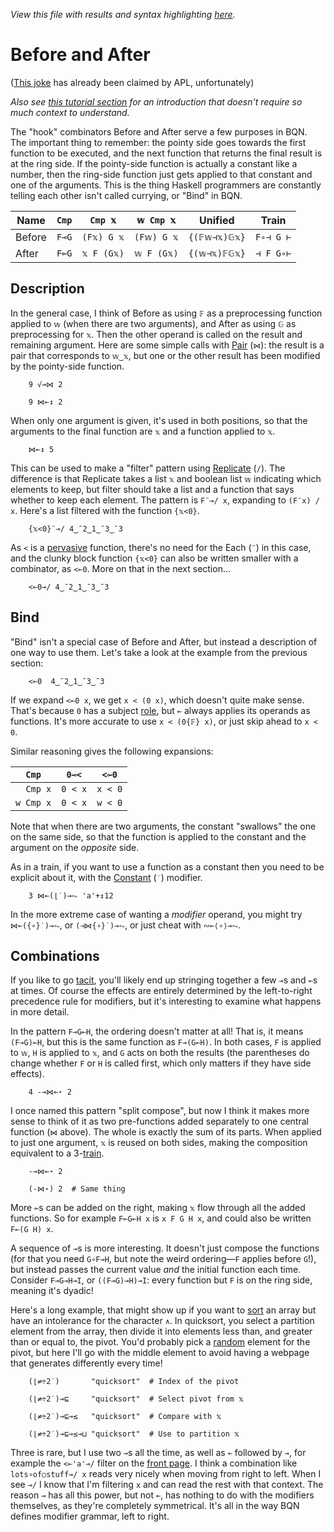 *View this file with results and syntax highlighting [here](https://mlochbaum.github.io/BQN/doc/hook.html).*

# Before and After

([This joke](https://aplwiki.com/wiki/File:Before_and_after.jpg) has already been claimed by APL, unfortunately)

*Also see [this tutorial section](../tutorial/combinator.md#before-and-after) for an introduction that doesn't require so much context to understand.*

<!--GEN combinator.bqn
DrawComp ≍"⊸⟜"
-->

The "hook" combinators Before and After serve a few purposes in BQN. The important thing to remember: the pointy side goes towards the first function to be executed, and the next function that returns the final result is at the ring side. If the pointy-side function is actually a constant like a number, then the ring-side function just gets applied to that constant and one of the arguments. This is the thing Haskell programmers are constantly telling each other isn't called currying, or "Bind" in BQN.

| Name   | `Cmp` | `Cmp 𝕩`    | `𝕨 Cmp 𝕩`  | Unified      | Train
|--------|-------|------------|------------|--------------|--------
| Before | `F⊸G` | `(F𝕩) G 𝕩` | `(F𝕨) G 𝕩` | `{(𝔽𝕨⊣𝕩)𝔾𝕩}` | `F∘⊣ G ⊢`
| After  | `F⟜G` | `𝕩 F (G𝕩)` | `𝕨 F (G𝕩)` | `{(𝕨⊣𝕩)𝔽𝔾𝕩}` | `⊣ F G∘⊢`

## Description

In the general case, I think of Before as using `𝔽` as a preprocessing function applied to `𝕨` (when there are two arguments), and After as using `𝔾` as preprocessing for `𝕩`. Then the other operand is called on the result and remaining argument. Here are some simple calls with [Pair](pair.md) (`⋈`): the result is a pair that corresponds to `𝕨‿𝕩`, but one or the other result has been modified by the pointy-side function.

        9 √⊸⋈ 2

        9 ⋈⟜↕ 2

When only one argument is given, it's used in both positions, so that the arguments to the final function are `𝕩` and a function applied to `𝕩`.

        ⋈⟜↕ 5

This can be used to make a "filter" pattern using [Replicate](replicate.md) (`/`). The difference is that Replicate takes a list `𝕩` and boolean list `𝕨` indicating which elements to keep, but filter should take a list and a function that says whether to keep each element. The pattern is `F¨⊸/ x`, expanding to `(F¨x) / x`. Here's a list filtered with the function `{𝕩<0}`.

        {𝕩<0}¨⊸/ 4‿¯2‿1‿¯3‿¯3

As `<` is a [pervasive](arithmetic.md#pervasion) function, there's no need for the Each (`¨`) in this case, and the clunky block function `{𝕩<0}` can also be written smaller with a combinator, as `<⟜0`. More on that in the next section…

        <⟜0⊸/ 4‿¯2‿1‿¯3‿¯3

## Bind

"Bind" isn't a special case of Before and After, but instead a description of one way to use them. Let's take a look at the example from the previous section:

        <⟜0  4‿¯2‿1‿¯3‿¯3

If we expand `<⟜0 x`, we get `x < (0 x)`, which doesn't quite make sense. That's because `0` has a subject [role](expression.md#syntactic-role), but `⟜` always applies its operands as functions. It's more accurate to use `x < (0{𝔽} x)`, or just skip ahead to `x < 0`.

Similar reasoning gives the following expansions:

|   `Cmp`   | `0⊸<`   | `<⟜0`
|-----------|---------|---------
| `  Cmp x` | `0 < x` | `x < 0`
| `w Cmp x` | `0 < x` | `w < 0`

Note that when there are two arguments, the constant "swallows" the one on the same side, so that the function is applied to the constant and the argument on the *opposite* side.

As in a train, if you want to use a function as a constant then you need to be explicit about it, with the [Constant](constant.md) (`˙`) modifier.

        3 ⋈⟜(⌊˙)⊸⥊ 'a'+↕12

In the more extreme case of wanting a *modifier* operand, you might try `⋈⟜({∘}˙)⊸⥊`, or `(⊣⋈{∘}˙)⊸⥊`, or just cheat with `∾⟜⟨∘⟩⊸⥊`.

## Combinations

If you like to go [tacit](tacit.md), you'll likely end up stringing together a few `⊸`s and `⟜`s at times. Of course the effects are entirely determined by the left-to-right precedence rule for modifiers, but it's interesting to examine what happens in more detail.

In the pattern `F⊸G⟜H`, the ordering doesn't matter at all! That is, it means `(F⊸G)⟜H`, but this is the same function as `F⊸(G⟜H)`. In both cases, `F` is applied to `𝕨`, `H` is applied to `𝕩`, and `G` acts on both the results (the parentheses do change whether `F` or `H` is called first, which only matters if they have side effects).

        4 -⊸⋈⟜⋆ 2

I once named this pattern "split compose", but now I think it makes more sense to think of it as two pre-functions added separately to one central function (`⋈` above). The whole is exactly the sum of its parts. When applied to just one argument, `𝕩` is reused on both sides, making the composition equivalent to a 3-[train](train.md).

        -⊸⋈⟜⋆ 2

        (-⋈⋆) 2  # Same thing

More `⟜`s can be added on the right, making `𝕩` flow through all the added functions. So for example `F⟜G⟜H x` is `x F G H x`, and could also be written `F⟜(G H) x`.

A sequence of `⊸`s is more interesting. It doesn't just compose the functions (for that you need `G∘F⊸H`, but note the weird ordering—`F` applies before `G`!), but instead passes the current value *and* the initial function each time. Consider `F⊸G⊸H⊸I`, or `((F⊸G)⊸H)⊸I`: every function but `F` is on the ring side, meaning it's dyadic!

Here's a long example, that might show up if you want to [sort](order.md#sort) an array but have an intolerance for the character `∧`. In quicksort, you select a partition element from the array, then divide it into elements less than, and greater than or equal to, the pivot. You'd probably pick a [random](../spec/system.md#random-generation) element for the pivot, but here I'll go with the middle element to avoid having a webpage that generates differently every time!

        (⌊≠÷2˙)       "quicksort"  # Index of the pivot

        (⌊≠÷2˙)⊸⊑     "quicksort"  # Select pivot from 𝕩

        (⌊≠÷2˙)⊸⊑⊸≤   "quicksort"  # Compare with 𝕩

        (⌊≠÷2˙)⊸⊑⊸≤⊸⊔ "quicksort"  # Use to partition 𝕩

Three is rare, but I use two `⊸`s all the time, as well as `⟜` followed by `⊸`, for example the `<⟜'a'⊸/` filter on the [front page](../README.md). I think a combination like `lots∘of○stuff⊸/ x` reads very nicely when moving from right to left. When I see `⊸/` I know that I'm filtering `x` and can read the rest with that context. The reason `⊸` has all this power, but not `⟜`, has nothing to do with the modifiers themselves, as they're completely symmetrical. It's all in the way BQN defines modifier grammar, left to right.
